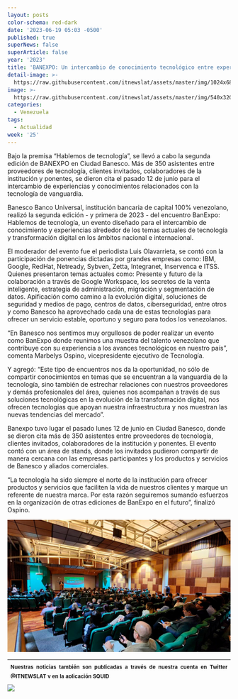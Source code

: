 ```yaml
---
layout: posts
color-schema: red-dark
date: '2023-06-19 05:03 -0500'
published: true
superNews: false
superArticle: false
year: '2023'
title: 'BANEXPO: Un intercambio de conocimiento tecnológico entre expertos '
detail-image: >-
  https://raw.githubusercontent.com/itnewslat/assets/master/img/1024x680/banexpo-g.jpg
image: >-
  https://raw.githubusercontent.com/itnewslat/assets/master/img/540x320/banexpo-p.jpg
categories:
  - Venezuela
tags:
  - Actualidad
week: '25'
---
```

Bajo la premisa “Hablemos de tecnología”, se llevó a cabo la segunda edición de BANEXPO en Ciudad Banesco. Más de 350 asistentes entre proveedores de tecnología, clientes invitados, colaboradores de la institución y ponentes, se dieron cita el pasado 12 de junio para el intercambio de experiencias y conocimientos relacionados con la tecnología de vanguardia.  

Banesco Banco Universal, institución bancaria de capital 100% venezolano, realizó la segunda edición - y primera de 2023 - del encuentro BanExpo: Hablemos de tecnología, un evento diseñado para el intercambio de conocimiento y experiencias alrededor de los temas actuales de tecnología y transformación digital en los ámbitos nacional e internacional.  

El moderador del evento fue el periodista Luis Olavarrieta, se contó con la participación de ponencias dictadas por grandes empresas como: IBM, Google, RedHat, Netready, Sybven, Zetta, Integranet, Inservenca e ITSS. Quienes presentaron temas actuales como:  Presente y futuro de la colaboración a través de Google Workspace, los secretos de la venta inteligente, estrategia de administración, migración y segmentación de datos. Apificación como camino a la evolución digital, soluciones de seguridad y medios de pago, centros de datos, ciberseguridad, entre otros y como Banesco ha aprovechado cada una de estas tecnologías para ofrecer un servicio estable, oportuno y seguro para todos los venezolanos.

“En Banesco nos sentimos muy orgullosos de poder realizar un evento como BanExpo donde reunimos una muestra del talento venezolano que contribuye con su experiencia a los avances tecnológicos en nuestro país”, comenta Marbelys Ospino, vicepresidente ejecutivo de Tecnología. 

Y agregó: “Este tipo de encuentros nos da la oportunidad, no sólo de compartir conocimientos en temas que se encuentran a la vanguardia de la tecnología, sino también de estrechar relaciones con nuestros proveedores y demás profesionales del área, quienes nos acompañan a través de sus soluciones tecnológicas en la evolución de la transformación digital, nos ofrecen tecnologías que apoyan nuestra infraestructura y nos muestran las nuevas tendencias del mercado”.

Banexpo tuvo lugar el pasado lunes 12 de junio en Ciudad Banesco, donde se dieron cita más de 350 asistentes entre proveedores de tecnología, clientes invitados, colaboradores de la institución y ponentes. El evento contó con un área de stands, donde los invitados pudieron compartir de manera cercana con las empresas participantes y los productos y servicios de Banesco y aliados comerciales.  

“La tecnología ha sido siempre el norte de la institución para ofrecer productos y servicios que faciliten la vida de nuestros clientes y marque un referente de nuestra marca. Por esta razón seguiremos sumando esfuerzos en la organización de otras ediciones de BanExpo en el futuro”, finalizó Ospino. 

![](https://raw.githubusercontent.com/itnewslat/assets/master/img/540x320/banexpo-p.jpg)

<table style="height: 42px;" width="569">
<tbody>
<tr>
<td style="text-align: justify;"><sub><strong>Nuestras noticias también son publicadas a través de nuestra cuenta en Twitter <a href="https://twitter.com/itnewslat?lang=es">@ITNEWSLAT</a> y en la aplicación <a href="https://squidapp.co/en/">SQUID</a></strong></sub></td>
</tr>
</tbody>
</table>
<img src="https://tracker.metricool.com/c3po.jpg?hash=56f88a41e39ab42c063cc51676587a04"/>